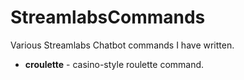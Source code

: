 # StreamlabsCommands

Various Streamlabs Chatbot commands I have written.

* **croulette** - casino-style roulette command.
